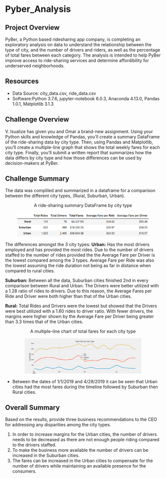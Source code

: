 # Pyber_Analysis

## Project Overview
PyBer, a Python based ridesharing app company, is completing an exploratory analysis on data to understand the relationship between the type of city, and the number of drivers and riders, as well as the percentage of total fares between each category. The analysis is intended to help PyBer improve access to ride-sharing services and determine affordibility for underserved neighborhoods.

## Resources
- Data Source: city_data.csv, ride_data.csv
- Software:Python 3.7.6, jupyter-notebook 6.0.3, Anaconda 4.13.0, Pandas 1.0.1, Matplotlib 3.1.3

## Challenge Overview
V. Isualize has given you and Omar a brand-new assignment. Using your Python skills and knowledge of Pandas, you’ll create a summary DataFrame of the ride-sharing data by city type. Then, using Pandas and Matplotlib, you’ll create a multiple-line graph that shows the total weekly fares for each city type. Finally, you’ll submit a written report that summarizes how the data differs by city type and how those differences can be used by decision-makers at PyBer.

## Challenge Summary
The data was compliled and summarized in a dataframe for a comparison between the different city types, (Rural, Suburban, Urban). 

<p align="center">
A ride-sharing summary DataFrame by city type
</p>

<p align="center">  
<img src="https://github.com/mcgibbenyd1/Pyber_Analysis/blob/main/analysis/Type_Ride_Fares_Summary.png" width="85%"/>
</p>


The differences amongst the 3 city types:
**Urban:** Has the most drivers employed and has provided the most rides. Due to the number of drivers staffed to the number of rides provided the the Average Fare per Driver is the lowest compared among the 3 types. Average Fare per Ride was also the lowest assuming the ride duration not being as far in distance when compared to rural cities. 

**Suburban:** Between all the data, Suburban cities finished 2nd in every comparison between Rural and Urban. The Drivers were better utilized with a 1.28 ratio of rides to drivers. Due to this reason, the Average Fares per Ride and Driver were both higher than that of the Urban cities.

**Rural:** Total Rides and Drivers were the lowest but showed that the Drivers were best utilized with a 1.60 rides to driver ratio. With fewer drivers, the margins were higher shown by the Average Fare per Driver being greater than 3.3 times that of the Urban cities. 


<p align="center">
A multiple-line chart of total fares for each city type
</p>

<p align="center">
  <img src="https://github.com/mcgibbenyd1/Pyber_Analysis/blob/main/analysis/PyBer_fare_summary.png" width="75%"/>
</p>

- Between the dates of 1/1/2019 and 4/28/2019 it can be seen that Urban cities had the most fares during the timeline followed by Suburban then Rural cities. 
 
## Overall Summary
Based on the results, provide three business recommendations to the CEO for addressing any disparities among the city types.
1) In order to increase margins for the Urban cities, the number of drivers needs to be decreased as there are not enough people riding compared to the drivers staffed.
2) To make the business more available the number of drivers can be increased in the Suburban cities.
3) The fares can be increased in the Urban cities to compensate for the number of drivers while maintaining an available presence for the consumers. 

